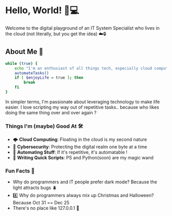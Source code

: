 # Hello, World! 👋💻

Welcome to the digital playground of an IT System Specialist who lives in the cloud (not literally, but you get the idea) ☁️🔒

## About Me 🚀

```bash
while (true) {
    echo "I'm an enthusiast of all things tech, especially cloud computing and cybersecurity !"
    automateTasks()
    if [ $enjoyLife = true ]; then
        break
    fi
}
```

In simpler terms, I'm passionate about leveraging technology to make life easier. I love scripting my way out of repetitive tasks.. because who likes doing the same thing over and over again ? 

### Things I'm (maybe) Good At 🛠️

- 🌩️ **Cloud Computing**: Floating in the cloud is my second nature
- 🔐 **Cybersecurity**: Protecting the digital realm one byte at a time
- 🤖 **Automating Stuff**: If it's repetitive, it's automatable !
- 🐍 **Writing Quick Scripts**: PS and Python(soon) are my magic wand

### Fun Facts 🎉

- Why do programmers and IT people prefer dark mode? Because the light attracts bugs 🪲
- 8️⃣ Why do programmers always mix up Christmas and Halloween? Because Oct 31 == Dec 25 
- There's no place like 127.0.0.1 🏡


